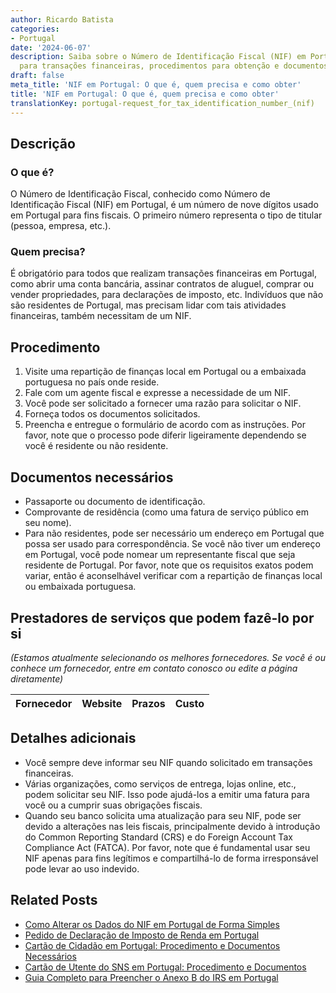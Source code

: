 ```yaml
---
author: Ricardo Batista
categories:
- Portugal
date: '2024-06-07'
description: Saiba sobre o Número de Identificação Fiscal (NIF) em Portugal, obrigatório
  para transações financeiras, procedimentos para obtenção e documentos necessários.
draft: false
meta_title: 'NIF em Portugal: O que é, quem precisa e como obter'
title: 'NIF em Portugal: O que é, quem precisa e como obter'
translationKey: portugal-request_for_tax_identification_number_(nif)
---
```



## Descrição
### O que é?
O Número de Identificação Fiscal, conhecido como Número de Identificação Fiscal (NIF) em Portugal, é um número de nove dígitos usado em Portugal para fins fiscais. O primeiro número representa o tipo de titular (pessoa, empresa, etc.).

### Quem precisa?
É obrigatório para todos que realizam transações financeiras em Portugal, como abrir uma conta bancária, assinar contratos de aluguel, comprar ou vender propriedades, para declarações de imposto, etc. Indivíduos que não são residentes de Portugal, mas precisam lidar com tais atividades financeiras, também necessitam de um NIF.

## Procedimento
1. Visite uma repartição de finanças local em Portugal ou a embaixada portuguesa no país onde reside.
2. Fale com um agente fiscal e expresse a necessidade de um NIF.
3. Você pode ser solicitado a fornecer uma razão para solicitar o NIF.
4. Forneça todos os documentos solicitados.
5. Preencha e entregue o formulário de acordo com as instruções.
Por favor, note que o processo pode diferir ligeiramente dependendo se você é residente ou não residente.

## Documentos necessários
- Passaporte ou documento de identificação.
- Comprovante de residência (como uma fatura de serviço público em seu nome).
- Para não residentes, pode ser necessário um endereço em Portugal que possa ser usado para correspondência. Se você não tiver um endereço em Portugal, você pode nomear um representante fiscal que seja residente de Portugal.
Por favor, note que os requisitos exatos podem variar, então é aconselhável verificar com a repartição de finanças local ou embaixada portuguesa.

## Prestadores de serviços que podem fazê-lo por si
_(Estamos atualmente selecionando os melhores fornecedores. Se você é ou conhece um fornecedor, entre em contato conosco ou edite a página diretamente)_

| Fornecedor      |     Website     |     Prazos       |       Custo      |
| :-------------: | :-------------: |  :-------------: | :-------------: |

## Detalhes adicionais
- Você sempre deve informar seu NIF quando solicitado em transações financeiras.
- Várias organizações, como serviços de entrega, lojas online, etc., podem solicitar seu NIF. Isso pode ajudá-los a emitir uma fatura para você ou a cumprir suas obrigações fiscais.
- Quando seu banco solicita uma atualização para seu NIF, pode ser devido a alterações nas leis fiscais, principalmente devido à introdução do Common Reporting Standard (CRS) e do Foreign Account Tax Compliance Act (FATCA).
Por favor, note que é fundamental usar seu NIF apenas para fins legítimos e compartilhá-lo de forma irresponsável pode levar ao uso indevido.


## Related Posts

- [Como Alterar os Dados do NIF em Portugal de Forma Simples](https://tramitit.com/pt/guides/portugal/pedido_de_alteracao_de_dados_do_nif/)
- [Pedido de Declaração de Imposto de Renda em Portugal](https://tramitit.com/pt/guides/portugal/pedido_de_declaracao_de_irs/)
- [Cartão de Cidadão em Portugal: Procedimento e Documentos Necessários](https://tramitit.com/pt/guides/portugal/pedido_de_cartao_de_cidadao/)
- [Cartão de Utente do SNS em Portugal: Procedimento e Documentos](https://tramitit.com/pt/guides/portugal/pedido_de_cartao_de_utente_do_sns/)
- [Guia Completo para Preencher o Anexo B do IRS em Portugal](https://tramitit.com/pt/guides/portugal/irs_anexo_b/)